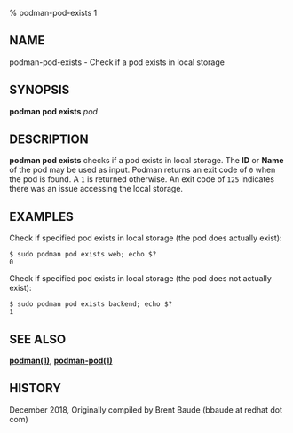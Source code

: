 % podman-pod-exists 1

## NAME
podman-pod-exists - Check if a pod exists in local storage

## SYNOPSIS
**podman pod exists** *pod*

## DESCRIPTION
**podman pod exists** checks if a pod exists in local storage. The **ID** or **Name**
of the pod may be used as input.  Podman returns an exit code
of `0` when the pod is found.  A `1` is returned otherwise. An exit code of `125` indicates there
was an issue accessing the local storage.

## EXAMPLES

Check if specified pod exists in local storage (the pod does actually exist):
```
$ sudo podman pod exists web; echo $?
0
```

Check if specified pod exists in local storage (the pod does not actually exist):
```
$ sudo podman pod exists backend; echo $?
1
```

## SEE ALSO
**[podman(1)](podman.1.md)**, **[podman-pod(1)](podman-pod.1.md)**

## HISTORY
December 2018, Originally compiled by Brent Baude (bbaude at redhat dot com)
